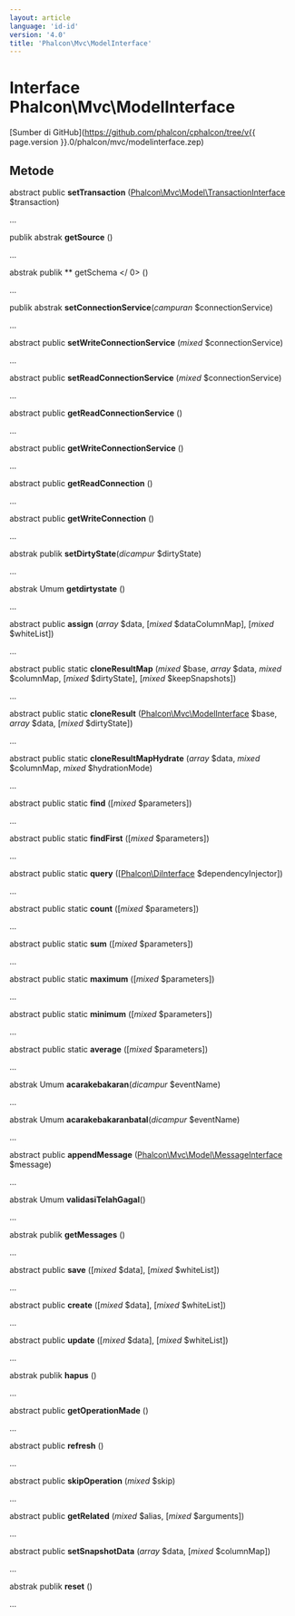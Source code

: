 ```yaml
---
layout: article
language: 'id-id'
version: '4.0'
title: 'Phalcon\Mvc\ModelInterface'
---
```

# Interface **Phalcon\Mvc\ModelInterface**

[Sumber di GitHub](https://github.com/phalcon/cphalcon/tree/v{{ page.version }}.0/phalcon/mvc/modelinterface.zep)

## Metode

abstract public **setTransaction** ([Phalcon\Mvc\Model\TransactionInterface](Phalcon_Mvc_Model_TransactionInterface) $transaction)

...

publik abstrak **getSource** ()

...

abstrak publik ** getSchema </ 0> ()</p> 

...

publik abstrak **setConnectionService**(*campuran* $connectionService)

...

abstract public **setWriteConnectionService** (*mixed* $connectionService)

...

abstract public **setReadConnectionService** (*mixed* $connectionService)

...

abstract public **getReadConnectionService** ()

...

abstract public **getWriteConnectionService** ()

...

abstract public **getReadConnection** ()

...

abstract public **getWriteConnection** ()

...

abstrak publik **setDirtyState**(*dicampur* $dirtyState)

...

abstrak Umum **getdirtystate** ()

...

abstract public **assign** (*array* $data, [*mixed* $dataColumnMap], [*mixed* $whiteList])

...

abstract public static **cloneResultMap** (*mixed* $base, *array* $data, *mixed* $columnMap, [*mixed* $dirtyState], [*mixed* $keepSnapshots])

...

abstract public static **cloneResult** ([Phalcon\Mvc\ModelInterface](Phalcon_Mvc_ModelInterface) $base, *array* $data, [*mixed* $dirtyState])

...

abstract public static **cloneResultMapHydrate** (*array* $data, *mixed* $columnMap, *mixed* $hydrationMode)

...

abstract public static **find** ([*mixed* $parameters])

...

abstract public static **findFirst** ([*mixed* $parameters])

...

abstract public static **query** ([[Phalcon\DiInterface](Phalcon_DiInterface) $dependencyInjector])

...

abstract public static **count** ([*mixed* $parameters])

...

abstract public static **sum** ([*mixed* $parameters])

...

abstract public static **maximum** ([*mixed* $parameters])

...

abstract public static **minimum** ([*mixed* $parameters])

...

abstract public static **average** ([*mixed* $parameters])

...

abstrak Umum **acarakebakaran**(*dicampur* $eventName)

...

abstrak Umum **acarakebakaranbatal**(*dicampur* $eventName)

...

abstract public **appendMessage** ([Phalcon\Mvc\Model\MessageInterface](Phalcon_Mvc_Model_MessageInterface) $message)

...

abstrak Umum **validasiTelahGagal**()

...

abstrak publik **getMessages** ()

...

abstract public **save** ([*mixed* $data], [*mixed* $whiteList])

...

abstract public **create** ([*mixed* $data], [*mixed* $whiteList])

...

abstract public **update** ([*mixed* $data], [*mixed* $whiteList])

...

abstrak publik **hapus** ()

...

abstract public **getOperationMade** ()

...

abstract public **refresh** ()

...

abstract public **skipOperation** (*mixed* $skip)

...

abstract public **getRelated** (*mixed* $alias, [*mixed* $arguments])

...

abstract public **setSnapshotData** (*array* $data, [*mixed* $columnMap])

...

abstrak publik **reset** ()

...